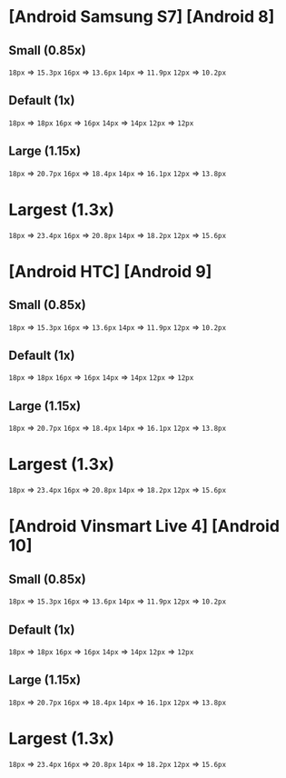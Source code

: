 # [Android Samsung S7] [Android 8]
## Small (0.85x)
`18px` => `15.3px`
`16px` => `13.6px`
`14px` => `11.9px`
`12px` => `10.2px`

## Default (1x)
`18px` => `18px`
`16px` => `16px`
`14px` => `14px`
`12px` => `12px`

## Large (1.15x)
`18px` => `20.7px`
`16px` => `18.4px`
`14px` => `16.1px`
`12px` => `13.8px`

# Largest (1.3x)
`18px` => `23.4px`
`16px` => `20.8px`
`14px` => `18.2px`
`12px` => `15.6px`

# [Android HTC] [Android 9]
## Small (0.85x)
`18px` => `15.3px`
`16px` => `13.6px`
`14px` => `11.9px`
`12px` => `10.2px`

## Default (1x)
`18px` => `18px`
`16px` => `16px`
`14px` => `14px`
`12px` => `12px`

## Large (1.15x)
`18px` => `20.7px`
`16px` => `18.4px`
`14px` => `16.1px`
`12px` => `13.8px`

# Largest (1.3x)
`18px` => `23.4px`
`16px` => `20.8px`
`14px` => `18.2px`
`12px` => `15.6px`

# [Android Vinsmart Live 4] [Android 10]
## Small (0.85x)
`18px` => `15.3px`
`16px` => `13.6px`
`14px` => `11.9px`
`12px` => `10.2px`

## Default (1x)
`18px` => `18px`
`16px` => `16px`
`14px` => `14px`
`12px` => `12px`

## Large (1.15x)
`18px` => `20.7px`
`16px` => `18.4px`
`14px` => `16.1px`
`12px` => `13.8px`

# Largest (1.3x)
`18px` => `23.4px`
`16px` => `20.8px`
`14px` => `18.2px`
`12px` => `15.6px`